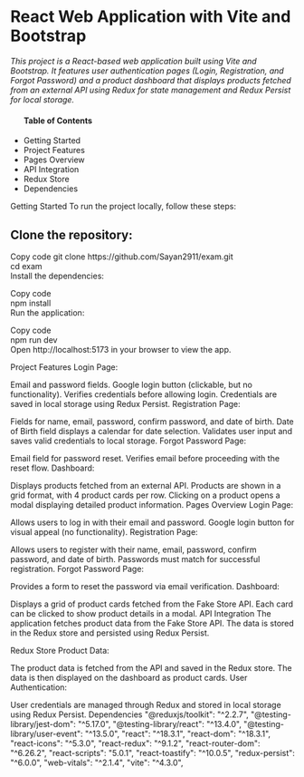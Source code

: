 <h1>React Web Application with Vite and Bootstrap</h1> <i>
This project is a React-based web application built using Vite and Bootstrap. It features user authentication pages (Login, Registration, and Forgot Password) and a product dashboard that displays products fetched from an external API using Redux for state management and Redux Persist for local storage. </i>

<ul> <h4>
Table of Contents

</h4> <li> Getting Started </li> <li> Project Features </li> <li> Pages Overview </li> <li> API Integration </li> <li> Redux Store </li> <li> Dependencies </li> </ul> Getting Started To run the project locally, follow these steps: <h2>Clone the repository:</h2>
Copy code git clone https://github.com/Sayan2911/exam.git <br> cd exam <br> Install the dependencies:

Copy code <br> npm install <br> Run the application: <br>

Copy code <br> npm run dev <br> Open http://localhost:5173 in your browser to view the app.

Project Features Login Page:

Email and password fields. Google login button (clickable, but no functionality). Verifies credentials before allowing login. Credentials are saved in local storage using Redux Persist. Registration Page:

Fields for name, email, password, confirm password, and date of birth. Date of Birth field displays a calendar for date selection. Validates user input and saves valid credentials to local storage. Forgot Password Page:

Email field for password reset. Verifies email before proceeding with the reset flow. Dashboard:

Displays products fetched from an external API. Products are shown in a grid format, with 4 product cards per row. Clicking on a product opens a modal displaying detailed product information. Pages Overview Login Page:

Allows users to log in with their email and password. Google login button for visual appeal (no functionality). Registration Page:

Allows users to register with their name, email, password, confirm password, and date of birth. Passwords must match for successful registration. Forgot Password Page:

Provides a form to reset the password via email verification. Dashboard:

Displays a grid of product cards fetched from the Fake Store API. Each card can be clicked to show product details in a modal. API Integration The application fetches product data from the Fake Store API. The data is stored in the Redux store and persisted using Redux Persist.

Redux Store Product Data:

The product data is fetched from the API and saved in the Redux store. The data is then displayed on the dashboard as product cards. User Authentication:

User credentials are managed through Redux and stored in local storage using Redux Persist. Dependencies "@reduxjs/toolkit": "^2.2.7", "@testing-library/jest-dom": "^5.17.0", "@testing-library/react": "^13.4.0", "@testing-library/user-event": "^13.5.0", "react": "^18.3.1", "react-dom": "^18.3.1", "react-icons": "^5.3.0", "react-redux": "^9.1.2", "react-router-dom": "^6.26.2", "react-scripts": "5.0.1", "react-toastify": "^10.0.5", "redux-persist": "^6.0.0", "web-vitals": "^2.1.4", "vite": "^4.3.0", <!-- added Vite as a dependency -->